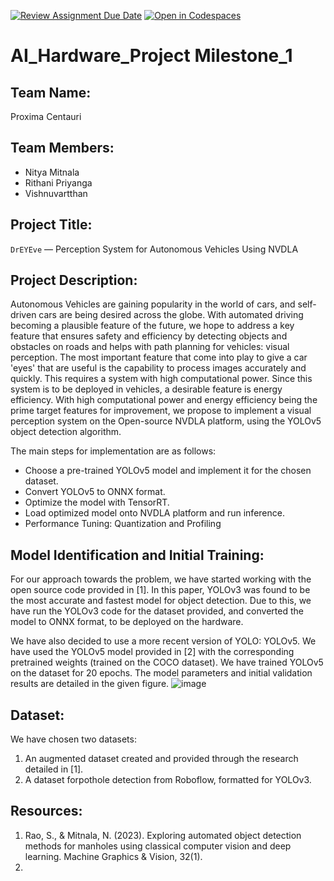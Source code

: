 [![Review Assignment Due Date](https://classroom.github.com/assets/deadline-readme-button-22041afd0340ce965d47ae6ef1cefeee28c7c493a6346c4f15d667ab976d596c.svg)](https://classroom.github.com/a/Buol6fpg)
[![Open in Codespaces](https://classroom.github.com/assets/launch-codespace-2972f46106e565e64193e422d61a12cf1da4916b45550586e14ef0a7c637dd04.svg)](https://classroom.github.com/open-in-codespaces?assignment_repo_id=16858568)
# AI_Hardware_Project Milestone_1

## Team Name:
Proxima Centauri

## Team Members:
- Nitya Mitnala
- Rithani Priyanga
- Vishnuvartthan

## Project Title:
```DrEYEve``` — Perception System for Autonomous Vehicles Using NVDLA 

## Project Description:
Autonomous Vehicles are gaining popularity in the world of cars, and self-driven cars are being desired across the globe. With automated driving becoming a plausible feature of the future, we hope to address a key feature that ensures safety and efficiency by detecting objects and obstacles on roads and helps with path planning for vehicles: visual perception. The most important feature that come into play to give a car 'eyes' that are useful is the capability to process images accurately and quickly. This requires a system with high computational power. Since this system is to be deployed in vehicles, a desirable feature is energy efficiency. With high computational power and energy efficiency being the prime target features for improvement, we propose to implement a visual perception system on the Open-source NVDLA platform, using the YOLOv5 object detection algorithm.

The main steps for implementation are as follows:
- Choose a pre-trained YOLOv5 model and implement it for the chosen dataset.
- Convert YOLOv5 to ONNX format.
- Optimize the model with TensorRT.
- Load optimized model onto NVDLA platform and run inference.
- Performance Tuning: Quantization and Profiling


## Model Identification and Initial Training:
For our approach towards the problem, we have started working with the open source code provided in [1]. In this paper, YOLOv3 was found to be the most accurate and fastest model for object detection. Due to this, we have run the YOLOv3 code for the dataset provided, and converted the model to ONNX format, to be deployed on the hardware.

We have also decided to use a more recent version of YOLO: YOLOv5. We have used the YOLOv5 model provided in [2] with the corresponding pretrained weights (trained on the COCO dataset). We have trained YOLOv5 on the dataset for 20 epochs. The model parameters and initial validation results are detailed in the given figure.
![image](https://github.com/user-attachments/assets/ae64314c-c512-48da-952e-f7fce90a3c32)


## Dataset:
We have chosen two datasets:
1. An augmented dataset created and provided through the research detailed in [1].
2. A dataset forpothole detection from Roboflow, formatted for YOLOv3.

## Resources:
1. Rao, S., & Mitnala, N. (2023). Exploring automated object detection methods for manholes using classical computer vision and deep learning. Machine Graphics & Vision, 32(1).
2. 

